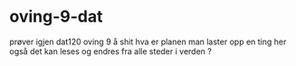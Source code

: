 # oving-9-dat
prøver igjen dat120 oving 9
å shit hva er planen man laster opp en ting her også det kan leses og endres fra alle steder i verden ? 
